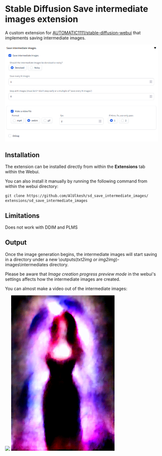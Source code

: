 # Stable Diffusion Save intermediate images extension 

A custom extension for [AUTOMATIC1111/stable-diffusion-webui](https://github.com/AUTOMATIC1111/stable-diffusion-webui) that implements saving intermediate images.

<img src="images/extension.png"/>

## Installation

The extension can be installed directly from within the **Extensions** tab within the Webui.

You can also install it manually by running the following command from within the webui directory:

	git clone https://github.com/AlUlkesh/sd_save_intermediate_images/ extensions/sd_save_intermediate_images

## Limitations
Does not work with DDIM and PLMS

## Output

Once the image generation begins, the intermediate images will start saving in a directory under a new \outputs\(*txt2img or img2img*)-images\intermediates directory.

Please be aware that _Image creation progress preview mode_ in the webui's settings affects how the intermediate images are created.

You can almost make a video out of the intermediate images:
<p><img src="images/13655-sample.gif"/>
<img src="images/13642-sample.gif"/>
